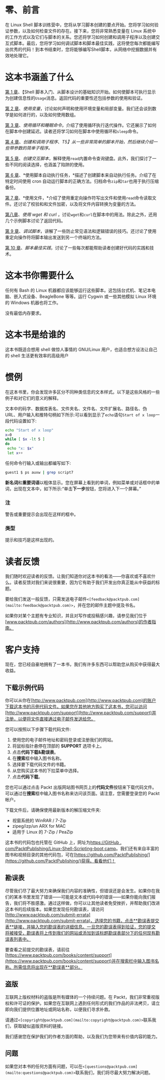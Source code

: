 # 零、前言

在 Linux Shell 脚本训练营中，您将从学习脚本创建的要点开始。您将学习如何验证参数，以及如何检查文件的存在。接下来，您将非常熟悉变量在 Linux 系统中的工作方式以及它们与脚本的关系。您还将学习如何创建和调用子程序以及创建交互式脚本。最后，您将学习如何调试脚本和脚本最佳实践，这将使您每次都能编写出优秀的代码！到本书结束时，您将能够编写Shell脚本，从网络中挖掘数据并有效地处理它。

# 这本书涵盖了什么

[第 1 章](01.html "Chapter 1. Getting Started with Shell Scripting")、【Shell 脚本入门、从脚本设计的基础知识开始。如何使脚本可执行显示为创建信息性的`Usage`消息。返回代码的重要性还包括参数的使用和验证。

[第 2 章](02.html "Chapter 2. Working with Variables")、*使用变量*，讨论如何声明和使用环境变量和局部变量。我们还会谈到数学是如何进行的，以及如何使用数组。

[第 3 章](03.html "Chapter 3. Using Loops and the sleep Command")、*使用循环和睡眠命令*，介绍了使用循环执行迭代操作。它还展示了如何在脚本中创建延迟。读者还将学习如何在脚本中使用循环和`sleep`命令。

[第 4 章](04.html "Chapter 4. Creating and Calling Subroutines")、*创建和调用子程序*、*T5】从一些非常简单的脚本开始，然后继续介绍一些带参数的简单子程序。*

[第 5 章](05.html "Chapter 5. Creating Interactive Scripts")、*创建交互脚本*，解释使用`read`内置命令查询键盘。此外，我们探讨了一些不同的阅读选择，也涵盖了陷阱的使用。

[第 6 章](06.html "Chapter 6. Automating Tasks with Scripts")、*使用脚本自动执行任务，*描述了创建脚本来自动执行任务。介绍了在特定时间使用 cron 自动运行脚本的正确方法。归档命令`zip`和`tar`也用于执行压缩备份。

[第 7 章](07.html "Chapter 7. Working with Files")、*使用文件，*介绍了使用重定向操作符写出文件和使用`read`命令读取文件。还讨论了校验和和文件加密，以及将文件内容转换为变量的方法。

[第八章](08.html "Chapter 8. Working with wget and curl")、*使用 wget 和 curl* ，讨论`wget`和`curl`在脚本中的用法。除此之外，还用几个示例脚本讨论了返回代码。

[第 9 章](09.html "Chapter 9. Debugging Scripts")、*调试脚本*，讲解了一些防止常见语法和逻辑错误的技巧。还讨论了使用重定向操作符将脚本输出发送到另一个终端的方法。

[第 10 章](10.html "Chapter 10. Scripting Best Practices")、*脚本最佳实践*，讨论了一些每次都能帮助读者创建好代码的实践和技术。

# 这本书你需要什么

任何有 Bash 的 Linux 机器都应该能够运行这些脚本。这包括台式机、笔记本电脑、嵌入式设备、BeagleBone 等等。运行 Cygwin 或一些其他模拟 Linux 环境的 Windows 机器也将工作。

没有最低内存要求。

# 这本书是给谁的

这本书既适合想用 shell 做惊人事情的 GNU/Linux 用户，也适合想方设法让自己的 shell 生活更有效率的高级用户

# 惯例

在这本书里，你会发现许多区分不同种类信息的文本样式。以下是这些风格的一些例子和对它们的意义的解释。

文本中的码字、数据库表名、文件夹名、文件名、文件扩展名、路径名、伪 URL、用户输入和推特句柄如下所示:可以看到显示了`echo`语句`Start of x loop`一段代码设置如下:

```sh
echo "Start of x loop"
x=0
while [ $x -lt 5 ]
do
 echo "x: $x"
 let x++

```

任何命令行输入或输出都编写如下:

```sh
guest1 $ ps auxw | grep script7

```

**新名词**和**重要词语**以粗体显示。您在屏幕上看到的单词，例如菜单或对话框中的单词，出现在文本中，如下所示:“单击**下一步**按钮，您将进入下一个屏幕。”

### 注

警告或重要提示会出现在这样的框中。

### 类型

提示和技巧是这样出现的。

# 读者反馈

我们随时欢迎读者的反馈。让我们知道你对这本书的看法——你喜欢或不喜欢什么。读者反馈对我们来说很重要，因为它有助于我们开发出你真正能从中获益的标题。

要给我们发送一般反馈，只需发送电子邮件`<[feedback@packtpub.com](mailto:feedback@packtpub.com)>`，并在您的邮件主题中提及书名。

如果你对某个主题有专业知识，并且对写作或投稿感兴趣，请参见我们位于[www.packtpub.com/authors](http://www.packtpub.com/authors)的作者指南。

# 客户支持

现在，您已经自豪地拥有了一本书，我们有许多东西可以帮助您从购买中获得最大收益。

## 下载示例代码

你可以从你在[http://www.packtpub.com](http://www.packtpub.com)的账户下载这本书的示例代码文件。如果您在其他地方购买了这本书，您可以访问[http://www.packtpub.com/support](http://www.packtpub.com/support)并注册，以便将文件直接通过电子邮件发送给您。

您可以按照以下步骤下载代码文件:

1.  使用您的电子邮件地址和密码登录或注册我们的网站。
2.  将鼠标指针悬停在顶部的 **SUPPORT** 选项卡上。
3.  点击**代码下载&勘误表**。
4.  在**搜索**框中输入图书名称。
5.  选择要下载代码文件的书籍。
6.  从您购买这本书的下拉菜单中选择。
7.  点击**代码下载**。

您也可以通过点击 Packt 出版网站图书网页上的**代码文件**按钮来下载代码文件。可以通过在**搜索**框中输入图书名称来访问该页面。请注意，您需要登录您的 Packt 帐户。

下载文件后，请确保使用最新版本的解压缩文件夹:

*   视窗系统的 WinRAR / 7-Zip
*   zipeg/izp/un ARX for MAC
*   适用于 Linux 的 7-Zip / PeaZip

这本书的代码包也托管在 GitHub 上，网址为[https://GitHub . com/PacktPublishing/Linux-Shell-Scripting-boot camp](https://github.com/PacktPublishing/Linux-Shell-Scripting-Bootcamp)。我们还有来自丰富的图书和视频目录的其他代码包，可在[https://github.com/PacktPublishing/](https://github.com/PacktPublishing/)获得。看看他们！

## 勘误表

尽管我们尽了最大努力来确保我们内容的准确性，但错误还是会发生。如果你在我们的某本书里发现了错误——可能是文本或代码中的错误——如果你能向我们报告，我们将不胜感激。通过这样做，你可以让其他读者免受挫折，并帮助我们改进这本书的后续版本。如果您发现任何勘误表，请访问[http://www.packtpub.com/submit-errata](http://www.packtpub.com/submit-errata)，选择您的书籍，点击**勘误表提交表**链接，并输入您的勘误表的详细信息。一旦您的勘误表得到验证，您的提交将被接受，勘误表将上传到我们的网站或添加到该标题勘误表部分下的任何现有勘误表列表中。

要查看之前提交的勘误表，请前往[https://www.packtpub.com/books/content/support](https://www.packtpub.com/books/content/support)并在搜索栏中输入图书名称。所需信息将出现在**勘误表**部分。

## 盗版

互联网上版权材料的盗版是所有媒体的一个持续问题。在 Packt，我们非常重视版权和许可证的保护。如果您在互联网上遇到任何形式的我们作品的非法拷贝，请立即向我们提供位置地址或网站名称，以便我们寻求补救。

请通过`<[copyright@packtpub.com](mailto:copyright@packtpub.com)>`联系我们，获取疑似盗版资料的链接。

我们感谢您在保护我们的作者方面的帮助，以及我们为您带来有价值内容的能力。

## 问题

如果您对本书的任何方面有问题，可以在`<[questions@packtpub.com](mailto:questions@packtpub.com)>`联系我们，我们将尽最大努力解决问题。